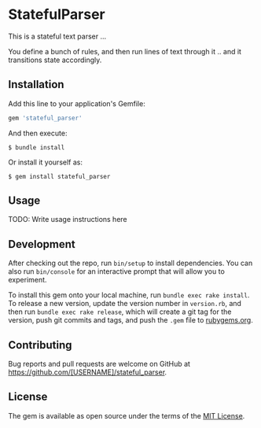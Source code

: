 # StatefulParser

This is a stateful text parser ...

You define a bunch of rules, and then run lines of text through it .. and it transitions state accordingly.

## Installation

Add this line to your application's Gemfile:

```ruby
gem 'stateful_parser'
```

And then execute:

    $ bundle install

Or install it yourself as:

    $ gem install stateful_parser

## Usage

TODO: Write usage instructions here

## Development

After checking out the repo, run `bin/setup` to install dependencies. You can also run `bin/console` for an interactive prompt that will allow you to experiment.

To install this gem onto your local machine, run `bundle exec rake install`. To release a new version, update the version number in `version.rb`, and then run `bundle exec rake release`, which will create a git tag for the version, push git commits and tags, and push the `.gem` file to [rubygems.org](https://rubygems.org).

## Contributing

Bug reports and pull requests are welcome on GitHub at https://github.com/[USERNAME]/stateful_parser.


## License

The gem is available as open source under the terms of the [MIT License](https://opensource.org/licenses/MIT).
